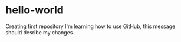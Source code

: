 # hello-world
Creating first repository
I'm learning how to use GitHub, this message should desribe my changes.
